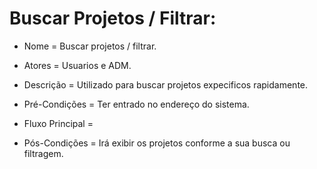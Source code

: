 # Buscar Projetos / Filtrar:

- Nome = Buscar projetos / filtrar.  
  
- Atores = Usuarios e ADM.
  
- Descrição = Utilizado para buscar projetos expecificos rapidamente.  
  
- Pré-Condições = Ter entrado no endereço do sistema.  
  
- Fluxo Principal =
  
- Pós-Condições  = Irá exibir os projetos conforme a sua busca ou filtragem.  
  
